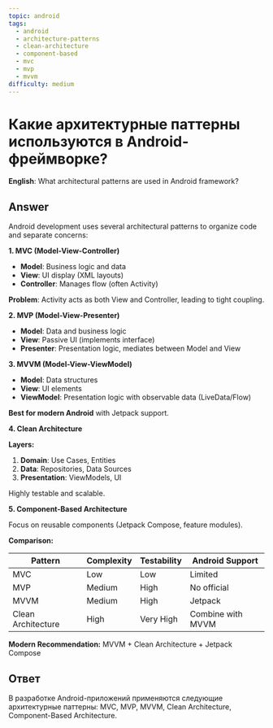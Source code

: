 ```yaml
---
topic: android
tags:
  - android
  - architecture-patterns
  - clean-architecture
  - component-based
  - mvc
  - mvp
  - mvvm
difficulty: medium
---
```


# Какие архитектурные паттерны используются в Android-фреймворке?

**English**: What architectural patterns are used in Android framework?

## Answer

Android development uses several architectural patterns to organize code and separate concerns:

**1. MVC (Model-View-Controller)**

- **Model**: Business logic and data
- **View**: UI display (XML layouts)
- **Controller**: Manages flow (often Activity)

**Problem**: Activity acts as both View and Controller, leading to tight coupling.

**2. MVP (Model-View-Presenter)**

- **Model**: Data and business logic
- **View**: Passive UI (implements interface)
- **Presenter**: Presentation logic, mediates between Model and View

**3. MVVM (Model-View-ViewModel)**

- **Model**: Data structures
- **View**: UI elements
- **ViewModel**: Presentation logic with observable data (LiveData/Flow)

**Best for modern Android** with Jetpack support.

**4. Clean Architecture**

**Layers:**
1. **Domain**: Use Cases, Entities
2. **Data**: Repositories, Data Sources
3. **Presentation**: ViewModels, UI

Highly testable and scalable.

**5. Component-Based Architecture**

Focus on reusable components (Jetpack Compose, feature modules).

**Comparison:**

| Pattern | Complexity | Testability | Android Support |
|---------|------------|-------------|-----------------|
| MVC | Low | Low | Limited |
| MVP | Medium | High | No official |
| MVVM | Medium | High | Jetpack |
| Clean Architecture | High | Very High | Combine with MVVM |

**Modern Recommendation:** MVVM + Clean Architecture + Jetpack Compose

## Ответ

В разработке Android-приложений применяются следующие архитектурные паттерны: MVC, MVP, MVVM, Clean Architecture, Component-Based Architecture.

